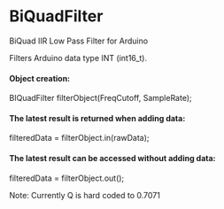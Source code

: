 # BiQuadFilter
BiQuad IIR Low Pass Filter for Arduino

Filters Arduino data type INT (int16_t).

#### Object creation:
BIQuadFilter filterObject(FreqCutoff, SampleRate);

#### The latest result is returned when adding data:
filteredData = filterObject.in(rawData);

#### The latest result can be accessed without adding data:
filteredData = filterObject.out();



Note: Currently Q is hard coded to 0.7071
